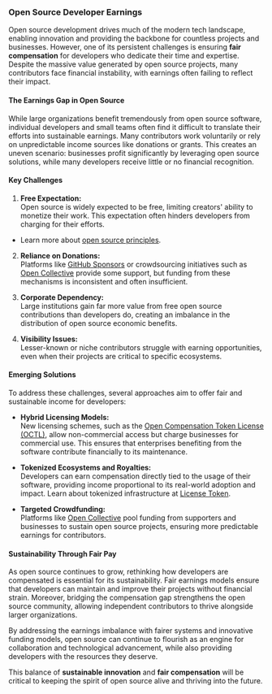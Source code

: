 ### **Open Source Developer Earnings**

Open source development drives much of the modern tech landscape, enabling innovation and providing the backbone for countless projects and businesses. However, one of its persistent challenges is ensuring **fair compensation** for developers who dedicate their time and expertise. Despite the massive value generated by open source projects, many contributors face financial instability, with earnings often failing to reflect their impact.

#### **The Earnings Gap in Open Source**

While large organizations benefit tremendously from open source software, individual developers and small teams often find it difficult to translate their efforts into sustainable earnings. Many contributors work voluntarily or rely on unpredictable income sources like donations or grants. This creates an uneven scenario: businesses profit significantly by leveraging open source solutions, while many developers receive little or no financial recognition.

#### **Key Challenges**

1. **Free Expectation:**  
   Open source is widely expected to be free, limiting creators' ability to monetize their work. This expectation often hinders developers from charging for their efforts.
  - Learn more about [open source principles](https://opensource.org/osd).

2. **Reliance on Donations:**  
   Platforms like [GitHub Sponsors](https://github.com/sponsors) or crowdsourcing initiatives such as [Open Collective](https://opencollective.com/) provide some support, but funding from these mechanisms is inconsistent and often insufficient.

3. **Corporate Dependency:**  
   Large institutions gain far more value from free open source contributions than developers do, creating an imbalance in the distribution of open source economic benefits.

4. **Visibility Issues:**  
   Lesser-known or niche contributors struggle with earning opportunities, even when their projects are critical to specific ecosystems.

#### **Emerging Solutions**

To address these challenges, several approaches aim to offer fair and sustainable income for developers:

- **Hybrid Licensing Models:**  
  New licensing schemes, such as the [Open Compensation Token License (OCTL)](https://github.com/open-compensation-token-license/octl/tree/main), allow non-commercial access but charge businesses for commercial use. This ensures that enterprises benefiting from the software contribute financially to its maintenance.

- **Tokenized Ecosystems and Royalties:**  
  Developers can earn compensation directly tied to the usage of their software, providing income proportional to its real-world adoption and impact. Learn about tokenized infrastructure at [License Token](https://www.license-token.com).

- **Targeted Crowdfunding:**  
  Platforms like [Open Collective](https://opencollective.com/) pool funding from supporters and businesses to sustain open source projects, ensuring more predictable earnings for contributors.

#### **Sustainability Through Fair Pay**

As open source continues to grow, rethinking how developers are compensated is essential for its sustainability. Fair earnings models ensure that developers can maintain and improve their projects without financial strain. Moreover, bridging the compensation gap strengthens the open source community, allowing independent contributors to thrive alongside larger organizations.

By addressing the earnings imbalance with fairer systems and innovative funding models, open source can continue to flourish as an engine for collaboration and technological advancement, while also providing developers with the resources they deserve.

This balance of **sustainable innovation** and **fair compensation** will be critical to keeping the spirit of open source alive and thriving into the future.
